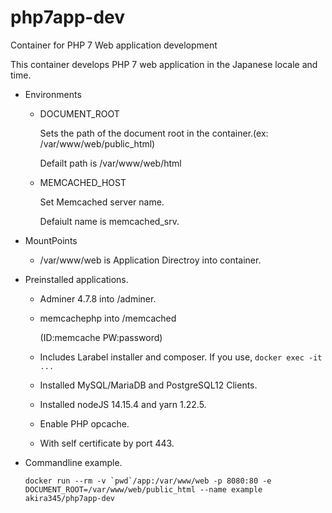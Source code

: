 # php7app-dev

Container for PHP 7 Web application development

This container develops PHP 7 web application in the Japanese locale and time.

- Environments

  - DOCUMENT_ROOT

    Sets the path of the document root in the container.(ex: /var/www/web/public_html)

    Defailt path is /var/www/web/html

  - MEMCACHED_HOST

    Set Memcached server name.

    Defaiult name is memcached_srv.

- MountPoints

  - /var/www/web is Application Directroy into container.

- Preinstalled applications.

  - Adminer 4.7.8 into /adminer.
  - memcachephp into /memcached

    (ID:memcache PW:password)

  - Includes Larabel installer and composer. If you use, `docker exec -it ...`
  - Installed MySQL/MariaDB and PostgreSQL12 Clients.
  - Installed nodeJS 14.15.4 and yarn 1.22.5.
  - Enable PHP opcache.
  - With self certificate by port 443.

- Commandline example.

  ```
  docker run --rm -v `pwd`/app:/var/www/web -p 8080:80 -e DOCUMENT_ROOT=/var/www/web/public_html --name example akira345/php7app-dev
  ```

